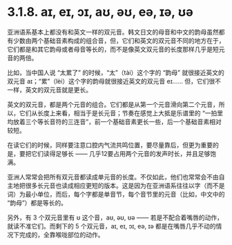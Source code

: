 # 3.1.8. aɪ, eɪ, ɔɪ, aʊ, əʊ, eə, ɪə, ʊə

亚洲语系基本上都没有和英文一样的双元音。韩文日文的母音和中文的韵母虽然都有少数由两个基础音素构成的组合音，但，它们和英文的双元音不同的地方在于，它们都是和其它韵母或者母音等长的，而不是像英文双元音的长度那样几乎是短元音的两倍。

比如，当中国人说 “太累了” 的时候，“太”（tài）这个字的 “韵母” 就很接近英文的双元音 aɪ；“累”（lèi）这个字的韵母就很接近英文的双元音 eɪ…… 但，它们很不一样，英文的双元音就是更长。

英文的双元音，都是两个元音的组合。它们都是从第一个元音滑向第二个元音，所以，它们从长度上来看，相当于是长元音；节奏在感觉上大抵是乐谱里的 “一拍里均放着三个等长音符的三连音”，前一个基础音素更长一些，后一个基础音素相对较短。

在读它们的时候，同样要注意口腔内气流共鸣位置，要尽量靠后，但更为重要的是，要把它们读得足够长 —— 几乎12要占用两个元音的发声时长，并且足够饱满。

亚洲人常常会把所有双元音都读成单元音的长度。不仅如此，他们也常常会不由自主地把很多长元音也读成相应更短的版本。这是因为在亚洲语系往往以字（而不是词）为最小单位，而后，每个字都是单音节，每个音节里的元音（比如，中文中的 “韵母”）都是等长的。

另外，有 3 个双元音里有 ʊ 这个音，aʊ, əʊ, ʊə —— 若是不配合着嘴唇的动作，就读不准它们。而剩下的 5 个双元音，aɪ, eɪ, ɔɪ, eə, ɪə 都是在嘴唇几乎不动的情况下完成的，全靠喉咙部位的动作。
